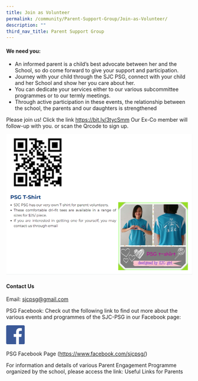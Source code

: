 ```yaml
---
title: Join as Volunteer
permalink: /community/Parent-Support-Group/Join-as-Volunteer/
description: ""
third_nav_title: Parent Support Group
---
```

#### **We need you:**

* An informed parent is a child’s best advocate between her and the School, so do come forward to give your support and participation.
* Journey with your child through the SJC PSG, connect with your child and her School and show her you care about her.
* You can dedicate your services either to our various subcommittee programmes or to our termly meetings.
* Through active participation in these events, the relationship between the school, the parents and our daughters is strengthened

Please join us!
Click the link https://bit.ly/3tycSmm
Our Ex-Co member will follow-up with you.
or scan the Qrcode to sign up.

![](/images/Community/Parent%20Support%20Group/Join%20as%20Volunteer/J1.png)


#### **Contact Us**

Email: sjcpsg@gmail.com

PSG Facebook:
Check out the following link to find out more about the various events and programmes of the SJC-PSG in our Facebook page:

<img style="width:10%;height:50%" src="/images/Community/Parent%20Support%20Group/Join%20as%20Volunteer/J2.png">

PSG Facebook Page (https://www.facebook.com/sjcpsg/)

For information and details of various Parent Engagement Programme organized by the school, please access the link: Useful Links for Parents